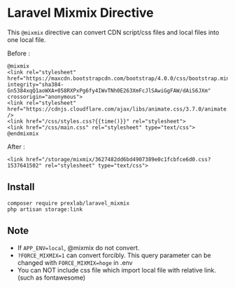 
# Laravel Mixmix Directive


This `@mixmix` directive can convert CDN script/css files and local files into one local file.


Before : 

```
@mixmix
<link rel="stylesheet" href="https://maxcdn.bootstrapcdn.com/bootstrap/4.0.0/css/bootstrap.min.css" integrity="sha384-Gn5384xqQ1aoWXA+058RXPxPg6fy4IWvTNh0E263XmFcJlSAwiGgFAW/dAiS6JXm" crossorigin="anonymous">
<link rel="stylesheet" href="https://cdnjs.cloudflare.com/ajax/libs/animate.css/3.7.0/animate.css" />
<link href="/css/styles.css?{{time()}}" rel="stylesheet">
<link href="/css/main.css" rel="stylesheet" type="text/css">
@endmixmix
```

After :
 
```
<link href="/storage/mixmix/3627482dd6bd4907389e0c1fcbfce6d0.css?1537641502" rel="stylesheet" type="text/css">
```

## Install

```
composer require prexlab/laravel_mixmix
php artisan storage:link
```

## Note

- If `APP_ENV=local`, @mixmix do not convert.
- `?FORCE_MIXMIX=1` can convert forcibly. This query parameter can be changed with `FORCE_MIXMIX=hoge` in .env
- You can NOT include css file which import local file with relative link.
(such as fontawesome)
